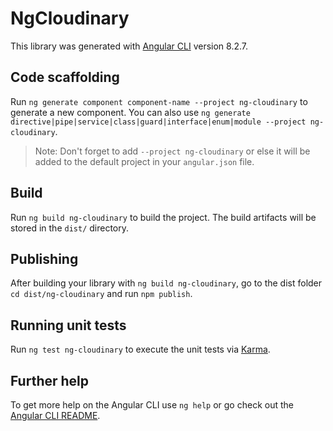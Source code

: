 # NgCloudinary

This library was generated with [Angular CLI](https://github.com/angular/angular-cli) version 8.2.7.

## Code scaffolding

Run `ng generate component component-name --project ng-cloudinary` to generate a new component. You can also use `ng generate directive|pipe|service|class|guard|interface|enum|module --project ng-cloudinary`.
> Note: Don't forget to add `--project ng-cloudinary` or else it will be added to the default project in your `angular.json` file. 

## Build

Run `ng build ng-cloudinary` to build the project. The build artifacts will be stored in the `dist/` directory.

## Publishing

After building your library with `ng build ng-cloudinary`, go to the dist folder `cd dist/ng-cloudinary` and run `npm publish`.

## Running unit tests

Run `ng test ng-cloudinary` to execute the unit tests via [Karma](https://karma-runner.github.io).

## Further help

To get more help on the Angular CLI use `ng help` or go check out the [Angular CLI README](https://github.com/angular/angular-cli/blob/master/README.md).
